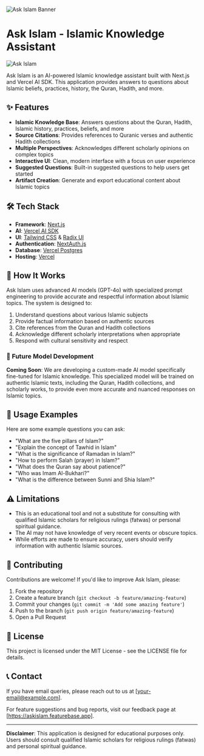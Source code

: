 ![Ask Islam Banner](https://i.imgur.com/5w5lduQ.jpeg)

# Ask Islam - Islamic Knowledge Assistant

![Ask Islam](https://img.shields.io/badge/Ask_Islam-Islamic_Knowledge_Assistant-emerald)

Ask Islam is an AI-powered Islamic knowledge assistant built with Next.js and Vercel AI SDK. This application provides answers to questions about Islamic beliefs, practices, history, the Quran, Hadith, and more.

## ✨ Features

- **Islamic Knowledge Base**: Answers questions about the Quran, Hadith, Islamic history, practices, beliefs, and more
- **Source Citations**: Provides references to Quranic verses and authentic Hadith collections
- **Multiple Perspectives**: Acknowledges different scholarly opinions on complex topics
- **Interactive UI**: Clean, modern interface with a focus on user experience
- **Suggested Questions**: Built-in suggested questions to help users get started
- **Artifact Creation**: Generate and export educational content about Islamic topics

## 🛠️ Tech Stack

- **Framework**: [Next.js](https://nextjs.org/)
- **AI**: [Vercel AI SDK](https://sdk.vercel.ai/docs)
- **UI**: [Tailwind CSS](https://tailwindcss.com/) & [Radix UI](https://www.radix-ui.com/)
- **Authentication**: [NextAuth.js](https://next-auth.js.org/)
- **Database**: [Vercel Postgres](https://vercel.com/storage/postgres)
- **Hosting**: [Vercel](https://vercel.com/)

## 🧠 How It Works

Ask Islam uses advanced AI models (GPT-4o) with specialized prompt engineering to provide accurate and respectful information about Islamic topics. The system is designed to:

1. Understand questions about various Islamic subjects
2. Provide factual information based on authentic sources
3. Cite references from the Quran and Hadith collections
4. Acknowledge different scholarly interpretations when appropriate
5. Respond with cultural sensitivity and respect

### 🔮 Future Model Development

**Coming Soon**: We are developing a custom-made AI model specifically fine-tuned for Islamic knowledge. This specialized model will be trained on authentic Islamic texts, including the Quran, Hadith collections, and scholarly works, to provide even more accurate and nuanced responses on Islamic topics.

## 📝 Usage Examples

Here are some example questions you can ask:

- "What are the five pillars of Islam?"
- "Explain the concept of Tawhid in Islam"
- "What is the significance of Ramadan in Islam?"
- "How to perform Salah (prayer) in Islam?"
- "What does the Quran say about patience?"
- "Who was Imam Al-Bukhari?"
- "What is the difference between Sunni and Shia Islam?"

## ⚠️ Limitations

- This is an educational tool and not a substitute for consulting with qualified Islamic scholars for religious rulings (fatwas) or personal spiritual guidance.
- The AI may not have knowledge of very recent events or obscure topics.
- While efforts are made to ensure accuracy, users should verify information with authentic Islamic sources.

## 🤝 Contributing

Contributions are welcome! If you'd like to improve Ask Islam, please:

1. Fork the repository
2. Create a feature branch (`git checkout -b feature/amazing-feature`)
3. Commit your changes (`git commit -m 'Add some amazing feature'`)
4. Push to the branch (`git push origin feature/amazing-feature`)
5. Open a Pull Request

## 📄 License

This project is licensed under the MIT License - see the LICENSE file for details.

## 📞 Contact

If you have email queries, please reach out to us at [your-email@example.com].

For feature suggestions and bug reports, visit our feedback page at [https://askislam.featurebase.app].

---

**Disclaimer**: This application is designed for educational purposes only. Users should consult qualified Islamic scholars for religious rulings (fatwas) and personal spiritual guidance.
